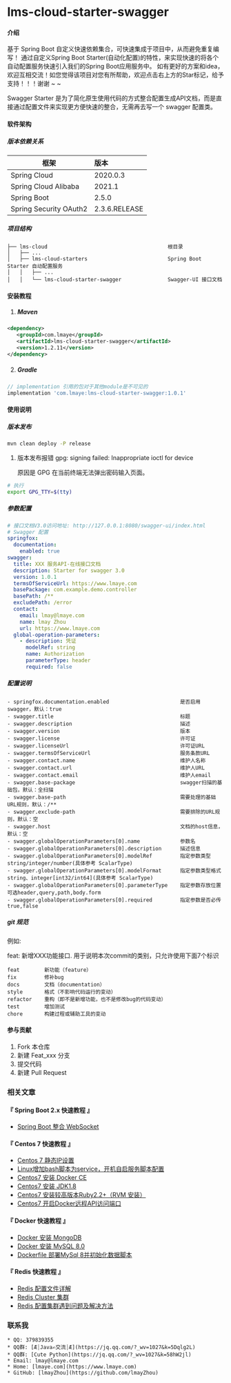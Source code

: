 # lms-cloud-starter-swagger

#### 介绍

  基于 Spring Boot 自定义快速依赖集合，可快速集成于项目中，从而避免重复编写！ 通过自定义Spring Boot Starter(自动化配置)的特性，来实现快速的将各个自动配置服务快速引入我们的Spring Boot应用服务中。
如有更好的方案和idea，欢迎互相交流！如您觉得该项目对您有所帮助，欢迎点击右上方的Star标记，给予支持！！！谢谢 ~ ~

  Swagger Starter 是为了简化原生使用代码的方式整合配置生成API文档，而是直接通过配置文件来实现更方便快速的整合，无需再去写一个 swagger 配置类。

#### 软件架构

##### 版本依赖关系

| 框架                   | 版本          |
| ---------------------- | :------------ |
| Spring Cloud           | 2020.0.3      |
| Spring Cloud Alibaba   | 2021.1        |
| Spring Boot            | 2.5.0         |
| Spring Security OAuth2 | 2.3.6.RELEASE |

##### 项目结构

```text
├── lms-cloud										根目录
│   ├── ...
│   ├── lms-cloud-starters							Spring Boot Starter 自动配置服务
│   │   ├── ...
│   │   └── lms-cloud-starter-swagger				Swagger-UI 接口文档
```

#### 安装教程

1. ##### Maven

```xml
<dependency>
   <groupId>com.lmaye</groupId>
   <artifactId>lms-cloud-starter-swagger</artifactId>
   <version>1.2.11</version>
</dependency>
```

2. ##### Gradle

```groovy
// implementation 引用的包对于其他module是不可见的
implementation 'com.lmaye:lms-cloud-starter-swagger:1.0.1'
```

#### 使用说明

##### 版本发布

```bash
mvn clean deploy -P release
```

1.  版本发布报错 gpg: signing failed: Inappropriate ioctl for device

    原因是 GPG 在当前终端无法弹出密码输入页面。

```bash
# 执行
export GPG_TTY=$(tty)
```

##### 参数配置

```yaml
# 接口文档V3.0访问地址: http://127.0.0.1:8080/swagger-ui/index.html
# Swagger 配置
springfox:
  documentation:
    enabled: true
swagger:
  title: XXX 服务API-在线接口文档
  description: Starter for swagger 3.0
  version: 1.0.1
  termsOfServiceUrl: https://www.lmaye.com
  basePackage: com.example.demo.controller
  basePath: /**
  excludePath: /error
  contact:
    email: lmay@lmaye.com
    name: lmay Zhou
    url: https://www.lmaye.com
  global-operation-parameters:
    - description: 凭证
      modelRef: string
      name: Authorization
      parameterType: header
      required: false
```

##### 配置说明

```text
- springfox.documentation.enabled						是否启用swagger，默认：true
- swagger.title											标题
- swagger.description									描述
- swagger.version										版本
- swagger.license										许可证
- swagger.licenseUrl									许可证URL
- swagger.termsOfServiceUrl								服务条款URL
- swagger.contact.name									维护人名称
- swagger.contact.url									维护人URL
- swagger.contact.email									维护人email
- swagger.base-package									swagger扫描的基础包，默认：全扫描
- swagger.base-path										需要处理的基础URL规则，默认：/**
- swagger.exclude-path									需要排除的URL规则，默认：空
- swagger.host											文档的host信息，默认：空
- swagger.globalOperationParameters[0].name				参数名
- swagger.globalOperationParameters[0].description		描述信息
- swagger.globalOperationParameters[0].modelRef			指定参数类型 string/integer/number(具体参考 ScalarType)
- swagger.globalOperationParameters[0].modelFormat		指定参数类型格式 string、integer[int32/int64](具体参考 ScalarType)
- swagger.globalOperationParameters[0].parameterType    指定参数存放位置 可选header,query,path,body.form
- swagger.globalOperationParameters[0].required			指定参数是否必传 true,false
```

##### git 规范

例如:

feat: 新增XXX功能接口.
用于说明本次commit的类别，只允许使用下面7个标识

```text
feat        新功能（feature）
fix         修补bug
docs        文档（documentation）
style       格式（不影响代码运行的变动）
refactor    重构（即不是新增功能，也不是修改bug的代码变动）
test        增加测试
chore       构建过程或辅助工具的变动
```

#### 参与贡献

1.  Fork 本仓库
2.  新建 Feat_xxx 分支
3.  提交代码
4.  新建 Pull Request

### 相关文章
#### 『 Spring Boot 2.x 快速教程 』
- [Spring Boot 整合 WebSocket](https://www.lmaye.com/2018/12/06/20181206163745/)

#### 『 Centos 7 快速教程 』
- [Centos 7 静态IP设置](https://www.lmaye.com/2017/12/22/20180809103359/)
- [Linux增加bash脚本为service，开机自启服务脚本配置](https://www.lmaye.com/2017/12/23/20180809103413/)
- [Centos7 安装 Docker CE](hhttps://www.lmaye.com/2019/04/28/20190428183357/)
- [Centos7 安装 JDK1.8](https://www.lmaye.com/2019/04/29/20190429005630/)
- [Centos7 安装较高版本Ruby2.2+（RVM 安装）](https://www.lmaye.com/2019/01/24/20190124223042/)
- [Centos7 开启Docker远程API访问端口](https://www.lmaye.com/2019/06/04/20190604230713/)

#### 『 Docker 快速教程 』
- [Docker 安装 MongoDB](https://www.lmaye.com/2019/05/06/20190506232452/)
- [Docker 安装 MySQL 8.0](https://www.lmaye.com/2019/05/22/20190522162930/)
- [Dockerfile 部署MySql 8并初始化数据脚本](https://www.lmaye.com/2019/06/02/20190602133656/)

#### 『 Redis 快速教程 』
- [Redis 配置文件详解](https://www.lmaye.com/2018/09/06/20180906002632/)
- [Redis Cluster 集群](https://www.lmaye.com/2019/01/24/20190124212849/)
- [Redis 配置集群遇到问题及解决方法](https://www.lmaye.com/2019/01/24/20190124223656/)

### 联系我
    * QQ: 379839355
    * QQ群: [Æ┊Java✍交流┊Æ](https://jq.qq.com/?_wv=1027&k=5Dqlg2L)
    * QQ群: [Cute Python](https://jq.qq.com/?_wv=1027&k=58hW2jl)
    * Email: lmay@lmaye.com
    * Home: [lmaye.com](https://www.lmaye.com)
    * GitHub: [lmayZhou](https://github.com/lmayZhou)
